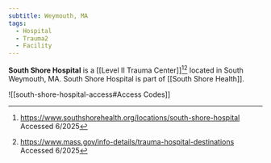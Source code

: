 ```yaml
---
subtitle: Weymouth, MA
tags:
  - Hospital
  - Trauma2
  - Facility
---
```

**South Shore Hospital** is a [[Level II Trauma Center]][^about][^dph-trauma] located in South Weymouth, MA. South Shore Hospital is part of [[South Shore Health]].

![[south-shore-hospital-access#Access Codes]]

[^about]: https://www.southshorehealth.org/locations/south-shore-hospital Accessed 6/2025
[^dph-trauma]: https://www.mass.gov/info-details/trauma-hospital-destinations Accessed 6/2025